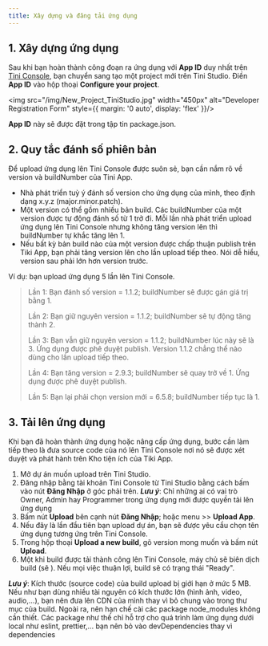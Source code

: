 ```yaml
---
title: Xây dựng và đăng tải ứng dụng
---
```


## 1. Xây dựng ứng dụng

Sau khi bạn hoàn thành công đoạn ra ứng dụng với **App ID** duy nhất trên [Tini Console](https://developer.tiki.vn/apps), bạn chuyển sang tạo một project mới trên Tini Studio. Điền **App ID** vào hộp thoại **Configure your project**.

<img src="/img/New_Project_TiniStudio.jpg" width="450px" alt="Developer Registration Form" style={{ margin: '0 auto', display: 'flex' }}/>

**App ID** này sẽ được đặt trong tập tin package.json.

## 2. Quy tắc đánh số phiên bản

Để upload ứng dụng lên Tini Console được suôn sẻ, bạn cần nắm rõ về version và buildNumber của Tini App.

- Nhà phát triển tuỳ ý đánh số version cho ứng dụng của mình, theo định dạng x.y.z (major.minor.patch).
- Một version có thể gồm nhiều bản build. Các buildNumber của một version được tự động đánh số từ 1 trở đi. Mỗi lần nhà phát triển upload ứng dụng lên Tini Console nhưng không tăng version lên thì buildNumber tự khắc tăng lên 1.
- Nếu bất kỳ bản build nào của một version được chấp thuận publish trên Tiki App, bạn phải tăng version lên cho lần upload tiếp theo. Nói dễ hiểu, version sau phải lớn hơn version trước.

Ví dụ: bạn upload ứng dụng 5 lần lên Tini Console.
> Lần 1: Bạn đánh số version = 1.1.2; buildNumber sẽ được gán giá trị bằng 1.
>  
> Lần 2: Bạn giữ nguyên version = 1.1.2; buildNumber sẽ tự động tăng thành 2.
> 
> Lần 3: Bạn vẫn giữ nguyên version = 1.1.2; buildNumber lúc này sẽ là 3. Ứng dụng được phê duyệt publish. Version 1.1.2 chẳng thể nào dùng cho lần upload tiếp theo.
> 
> Lần 4: Bạn tăng version = 2.9.3;  buildNumber sẽ quay trở về 1. Ứng dụng được phê duyệt publish.
> 
> Lần 5: Bạn lại phải chọn version mới = 6.5.8; buildNumber tiếp tục là 1.

## 3. Tải lên ứng dụng

Khi bạn đã hoàn thành ứng dụng hoặc nâng cấp ứng dụng, bước cần làm tiếp theo là đưa source code của nó lên Tini Console nơi nó sẽ được xét duyệt và phát hành trên Kho tiện ích của Tiki App.  

1. Mở dự án muốn upload trên Tini Studio.
2. Đăng nhập bằng tài khoản Tini Console từ Tini Studio bằng cách bấm vào nút **Đăng Nhập** ở góc phải trên.
   ***Lưu ý***: Chỉ những ai có vai trò Owner, Admin hay Programmer trong ứng dụng mới được quyền tải lên ứng dụng
3. Bấm nút **Upload** bên cạnh nút **Đăng Nhập**; hoặc menu >> **Upload App**.
4. Nếu đây là lần đầu tiên bạn upload dự án, bạn sẽ được yêu cầu chọn tên ứng dụng tương ứng trên Tini Console.
5. Trong hộp thoại **Upload a new build**, gõ version mong muốn và bấm nút **Upload**.
6. Một khi build được tải thành công lên Tini Console, máy chủ sẽ biên dịch build (sẽ ). Nếu mọi việc thuận lợi, build sẽ có trạng thái "Ready".

***Lưu ý***: Kích thước (source code) của build upload bị giới hạn ở mức 5 MB. Nếu như bạn dùng nhiều tài nguyên có kích thước lớn (hình ảnh, video, audio,...), bạn nên đưa lên CDN của mình thay vì bỏ chung vào trong thư mục của build. Ngoài ra, nên hạn chế cài các package node_modules không cần thiết. Các package như thế chỉ hỗ trợ cho quá trình làm ứng dụng dưới local như eslint, prettier,... bạn nên bỏ vào devDependencies thay vì dependencies

